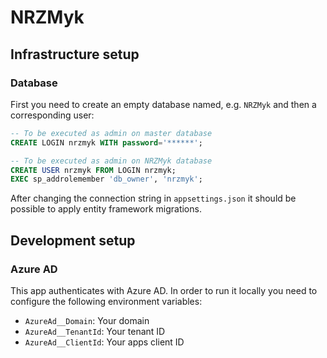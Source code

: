 # NRZMyk

## Infrastructure setup

### Database

First you need to create an empty database named, e.g. `NRZMyk` and then
a corresponding user:

```sql
-- To be executed as admin on master database
CREATE LOGIN nrzmyk WITH password='******';

-- To be executed as admin on NRZMyk database
CREATE USER nrzmyk FROM LOGIN nrzmyk;
EXEC sp_addrolemember 'db_owner', 'nrzmyk';
```

After changing the connection string in `appsettings.json` it should
be possible to apply entity framework migrations.

## Development setup

### Azure AD

This app authenticates with Azure AD. In order to run it locally you need to configure the following environment variables:

- `AzureAd__Domain`: Your domain
- `AzureAd__TenantId`: Your tenant ID
- `AzureAd__ClientId`: Your apps client ID